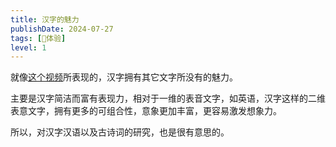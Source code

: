 ```yaml
---
title: 汉字的魅力
publishDate: 2024-07-27
tags: [💓体验]
level: 1
---
```


就像[这个视频]所表现的，汉字拥有其它文字所没有的魅力。

主要是汉字简洁而富有表现力，相对于一维的表音文字，如英语，汉字这样的二维表意文字，拥有更多的可组合性，意象更加丰富，更容易激发想象力。

所以，对汉字汉语以及古诗词的研究，也是很有意思的。

[这个视频]: https://www.bilibili.com/video/BV1pz421B73W/
